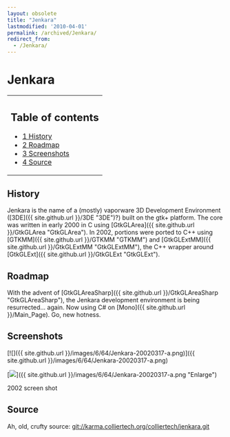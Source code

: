 ```yaml
---
layout: obsolete
title: "Jenkara"
lastmodified: '2010-04-01'
permalink: /archived/Jenkara/
redirect_from:
  - /Jenkara/
---
```


Jenkara
=======

<table>
<col width="100%" />
<tbody>
<tr class="odd">
<td align="left"><h2>Table of contents</h2>
<ul>
<li><a href="#history">1 History</a></li>
<li><a href="#roadmap">2 Roadmap</a></li>
<li><a href="#screenshots">3 Screenshots</a></li>
<li><a href="#source">4 Source</a></li>
</ul></td>
</tr>
</tbody>
</table>

History
-------

Jenkara is the name of a (mostly) vaporware 3D Development Environment ([3DE]({{ site.github.url }}/3DE "3DE")?) built on the gtk+ platform. The core was written in early 2000 in C using [GtkGLArea]({{ site.github.url }}/GtkGLArea "GtkGLArea"). In 2002, portions were ported to C++ using [GTKMM]({{ site.github.url }}/GTKMM "GTKMM") and [GtkGLExtMM]({{ site.github.url }}/GtkGLExtMM "GtkGLExtMM"), the C++ wrapper around [GtkGLExt]({{ site.github.url }}/GtkGLExt "GtkGLExt").

Roadmap
-------

With the advent of [GtkGLAreaSharp]({{ site.github.url }}/GtkGLAreaSharp "GtkGLAreaSharp"), the Jenkara development environment is being resurrected... again. Now using C\# on [Mono]({{ site.github.url }}/Main_Page). Go, new hotness.

Screenshots
-----------

[![]({{ site.github.url }}/images/6/64/Jenkara-20020317-a.png)]({{ site.github.url }}/images/6/64/Jenkara-20020317-a.png)

[![](/skins/common/images/magnify-clip.png)]({{ site.github.url }}/images/6/64/Jenkara-20020317-a.png "Enlarge")

2002 screen shot

Source
------

Ah, old, crufty source: [git://karma.colliertech.org/colliertech/jenkara.git](git://karma.colliertech.org/colliertech/jenkara.git)

